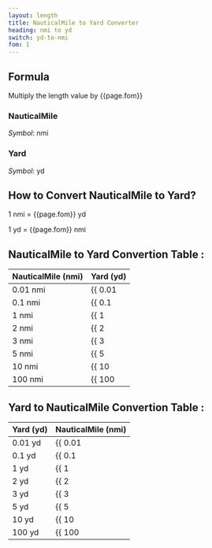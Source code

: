 ```yaml
---
layout: length
title: NauticalMile to Yard Converter
heading: nmi to yd
switch: yd-to-nmi
fom: 1
---
```


## Formula
Multiply the length value by {{page.fom}}

### NauticalMile
*Symbol*: nmi

### Yard
*Symbol*: yd

## How to Convert NauticalMile to Yard?
1 nmi = {{page.fom}} yd

1 yd = {{page.fom}} nmi

## NauticalMile to Yard Convertion Table :

| NauticalMile (nmi) | Yard (yd) |
| ---- | ---- |
| 0.01 nmi | {{ 0.01 | times: page.fom | round: 5 }} yd |
| 0.1 nmi | {{ 0.1 | times: page.fom | round: 5 }} yd |
| 1 nmi | {{ 1 | times: page.fom | round: 5 }} yd |
| 2 nmi | {{ 2 | times: page.fom | round: 5 }} yd |
| 3 nmi | {{ 3 | times: page.fom | round: 5 }} yd |
| 5 nmi | {{ 5 | times: page.fom | round: 5 }} yd |
| 10 nmi | {{ 10 | times: page.fom | round: 5 }} yd |
| 100 nmi | {{ 100 | times: page.fom | round: 5 }} yd |

## Yard to NauticalMile Convertion Table :

| Yard (yd) | NauticalMile (nmi) |
| ---- | ---- |
| 0.01 yd | {{ 0.01 | divided_by: page.fom | round: 5 }} nmi |
| 0.1 yd | {{ 0.1 | divided_by: page.fom | round: 5 }} nmi |
| 1 yd | {{ 1 | divided_by: page.fom | round: 5 }} nmi |
| 2 yd | {{ 2 | divided_by: page.fom | round: 5 }} nmi |
| 3 yd | {{ 3 | divided_by: page.fom | round: 5 }} nmi |
| 5 yd | {{ 5 | divided_by: page.fom | round: 5 }} nmi |
| 10 yd | {{ 10 | divided_by: page.fom | round: 5 }} nmi |
| 100 yd | {{ 100 | divided_by: page.fom | round: 5 }} nmi |

<script>
selectInput[10].selected = true
selectOutput[6].selected = true
</script>
